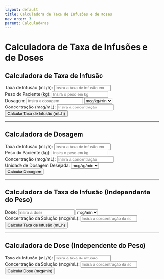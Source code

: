 ```yaml
---
layout: default
title: Calculadora de Taxa de Infusões e de Doses
nav_order: 3
parent: Calculadoras
---
```


# Calculadora de Taxa de Infusões e de Doses

## Calculadora de Taxa de Infusão

<div class="form-group">
  <label for="taxaInfusao">Taxa de Infusão (mL/h):</label>
  <input type="number" id="taxaInfusao" placeholder="Insira a taxa de infusão em mL/h" min="0" step="any">
</div>
<div class="form-group">
  <label for="pesoPaciente">Peso do Paciente (kg):</label>
  <input type="number" id="pesoPaciente" placeholder="Insira o peso em kg" min="0" step="any">
</div>
<div class="form-group">
  <label for="dosagem">Dosagem:</label>
  <input type="number" id="dosagem" placeholder="Insira a dosagem" min="0" step="any">
  <select id="unidadeDosagem">
    <option value="mcg/kg/min">mcg/kg/min</option>
    <option value="mg/kg/h">mg/kg/h</option>
  </select>
</div>
<div class="form-group">
  <label for="concentracao">Concentração (mcg/mL):</label>
  <input type="number" id="concentracao" placeholder="Insira a concentração" min="0" step="any">
</div>
<button onclick="calcularTaxaInfusao()">Calcular Taxa de Infusão (mL/h)</button>
<div class="result" id="resultadoTaxaInfusao"></div>

---

## Calculadora de Dosagem

<div class="form-group">
  <label for="taxaDosagem">Taxa de Infusão (mL/h):</label>
  <input type="number" id="taxaDosagem" placeholder="Insira a taxa de infusão em mL/h" min="0" step="any">
</div>
<div class="form-group">
  <label for="pesoPacienteDosagem">Peso do Paciente (kg):</label>
  <input type="number" id="pesoPacienteDosagem" placeholder="Insira o peso em kg" min="0" step="any">
</div>
<div class="form-group">
  <label for="concentracaoDosagem">Concentração (mcg/mL):</label>
  <input type="number" id="concentracaoDosagem" placeholder="Insira a concentração" min="0" step="any">
</div>
<div class="form-group">
  <label for="unidadeDosagemDesejada">Unidade de Dosagem Desejada:</label>
  <select id="unidadeDosagemDesejada">
    <option value="mcg/kg/min">mcg/kg/min</option>
    <option value="mg/kg/h">mg/kg/h</option>
  </select>
</div>
<button onclick="calcularDosagem()">Calcular Dosagem</button>
<div class="result" id="resultadoDosagem"></div>

---

## Calculadora de Taxa de Infusão (Independente do Peso)

<div class="form-group">
  <label for="doseInfusao">Dose:</label>
  <input type="number" id="doseInfusao" placeholder="Insira a dose" min="0" step="any">
  <select id="unidadeDoseInfusao">
    <option value="mcg/min">mcg/min</option>
    <option value="mg/h">mg/h</option>
  </select>
</div>
<div class="form-group">
  <label for="concentracaoInfusao">Concentração da Solução (mcg/mL):</label>
  <input type="number" id="concentracaoInfusao" placeholder="Insira a concentração da solução" min="0" step="any">
</div>
<button onclick="calcularTaxaInfusaoIndependente()">Calcular Taxa de Infusão (mL/h)</button>
<div class="result" id="resultadoTaxaInfusaoIndependente"></div>

---

## Calculadora de Dose (Independente do Peso)

<div class="form-group">
  <label for="taxaDose">Taxa de Infusão (mL/h):</label>
  <input type="number" id="taxaDose" placeholder="Insira a taxa de infusão" min="0" step="any">
</div>
<div class="form-group">
  <label for="concentracaoDose">Concentração da Solução (mcg/mL):</label>
  <input type="number" id="concentracaoDose" placeholder="Insira a concentração da solução" min="0" step="any">
</div>
<button onclick="calcularDoseIndependente()">Calcular Dose (mcg/min)</button>
<div class="result" id="resultadoDoseIndependente"></div>

<script src="/assets/js/calculadora_dose_taxa_infusao.js"></script>